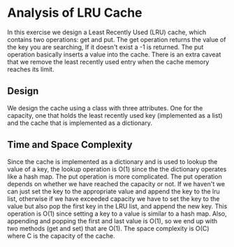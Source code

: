 # Analysis of LRU Cache
In this exercise we design a Least Recently Used (LRU) cache, which contains two operations: get and put. The get operation returns the value of the key you are searching,
If it doesn't exist a -1 is returned. The put operation basically inserts a value into the cache. There is an extra caveat that we remove the least recently used entry when the cache memory reaches its limit.
## Design
We design the cache using a class with three attributes. One for the capacity, one that holds the least recently used key (implemented as a list) and the cache that is implemented as a dictionary.
## Time and Space Complexity
Since the cache is implemented as a dictionary and is used to lookup the value of a key, the lookup operation is O(1) since the the dictionary operates like a hash map. The put operation is more complicated. The put operation depends on whether we have reached the capacity or not. If we haven't we can just set the key to the appropriate value and append the key to the lru list, otherwise if we have exceeded capacity we have to set the key to the value but also pop the first key in the LRU list, and append the new key. This operation is O(1) since setting a key to a value is similar to a hash map. Also, appending and popping the first and last value is O(1), so we end up with two methods (get and set) that are O(1). The space complexity is O(C) where C is the capacity of the cache.